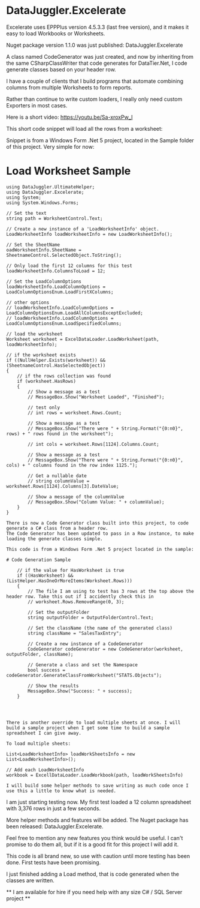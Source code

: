 # DataJuggler.Excelerate
Excelerate uses EPPPlus version 4.5.3.3 (last free version), and it makes it easy to load Workbooks or Worksheets.

Nuget package version 1.1.0 was just published: DataJuggler.Excelerate

A class named CodeGenerator was just created, and now by inheriting from the same CSharpClassWriter that code generates for DataTier.Net, I code generate
classes based on your header row.

I have a couple of clients that I build programs that automate combining columns from multiple Worksheets to form reports.

Rather than continue to write custom loaders, I really only need custom Exporters in most cases.

Here is a short video:
https://youtu.be/Sa-xroxPw_I

This short code snippet will load all the rows from a worksheet:

Snippet is from a Windows Form .Net 5 project, located in the Sample folder of this project. Very simple for now:

# Load Worksheet Sample

    using DataJuggler.UltimateHelper;
    using DataJuggler.Excelerate;
    using System;
    using System.Windows.Forms;

    // Set the text
    string path = WorksheetControl.Text;

    // Create a new instance of a 'LoadWorksheetInfo' object.
    LoadWorksheetInfo loadWorksheetInfo = new LoadWorksheetInfo();

    // Set the SheetName
    oadWorksheetInfo.SheetName = SheetnameControl.SelectedObject.ToString();

    // Only load the first 12 columns for this test
    loadWorksheetInfo.ColumnsToLoad = 12;

    // Set the LoadColumnOptions
    loadWorksheetInfo.LoadColumnOptions = LoadColumnOptionsEnum.LoadFirstXColumns;
    
    // other options
    // loadWorksheetInfo.LoadColumnOptions = LoadColumnOptionsEnum.LoadAllColumnsExceptExcluded;
    // loadWorksheetInfo.LoadColumnOptions = LoadColumnOptionsEnum.LoadSpecifiedColumns;

    // load the worksheet
    Worksheet worksheet = ExcelDataLoader.LoadWorksheet(path, loadWorksheetInfo);

    // if the worksheet exists
    if ((NullHelper.Exists(worksheet)) && (SheetnameControl.HasSelectedObject))
    {
        // if the rows collection was found
        if (worksheet.HasRows)
        {
            // Show a message as a test
            // MessageBox.Show("Worksheet Loaded", "Finished");

            // test only
            // int rows = worksheet.Rows.Count;

            // Show a message as a test
            // MessageBox.Show("There were " + String.Format("{0:n0}",  rows) + " rows found in the worksheet");

            // int cols = worksheet.Rows[1124].Columns.Count;

            // Show a message as a test
            // MessageBox.Show("There were " + String.Format("{0:n0}",  cols) + " columns found in the row index 1125.");

            // Get a nullable date
            // string columnValue = worksheet.Rows[1124].Columns[3].DateValue;

            // Show a message of the columnValue
            // MessageBox.Show("Column Value: " + columnValue);
        }
    }
    
    There is now a Code Generator class built into this project, to code generate a C# class from a header row. 
    The Code Generator has been updated to pass in a Row instance, to make loading the generate classes simple.
    
    This code is from a Windows Form .Net 5 project located in the sample:
    
    # Code Generation Sample
    
        // if the value for HasWorksheet is true
        if ((HasWorksheet) && (ListHelper.HasOneOrMoreItems(Worksheet.Rows)))
        {
            // The file I am using to test has 3 rows at the top above the header row. Take this out if I accidently check this in
            // worksheet.Rows.RemoveRange(0, 3);

            // Set the outputFolder
            string outputFolder = OutputFolderControl.Text;

            // Set the className (the name of the generated class)
            string className = "SalesTaxEntry";

            // Create a new instance of a CodeGenerator
            CodeGenerator codeGenerator = new CodeGenerator(worksheet, outputFolder, className);

            // Generate a class and set the Namespace
            bool success = codeGenerator.GenerateClassFromWorksheet("STATS.Objects");

            // Show the results
            MessageBox.Show("Success: " + success);
        }
        

    
    
    There is another override to load multiple sheets at once. I will build a sample project when I get some time to build a sample spreadsheet I can give away.
    
    To load multiple sheets:
    
    List<LoadWorksheetInfo> loadWorkSheetsInfo = new List<LoadWorksheetInfo>();
    
    // Add each LoadWorksheetInfo
    workbook = ExcellDataLoader.LoadWorkbook(path, loadWorkSheetsInfo)
    
    I will build some helper methods to save writing as much code once I use this a little to know what is needed.
    
    
    
I am just starting testing now. My first test loaded a 12 column spreadsheet with 3,376 rows in just a few seconds.

More helper methods and features will be added. The Nuget package has been released: DataJuggler.Excelerate.

Feel free to mention any new features you think would be useful. I can't promise to do them all, but if it is a good fit for this project I will add it.

This code is all brand new, so use with caution until more testing has been done. First tests have been promising.

I just finished adding a Load method, that is code generated when the classes are written.

** I am available for hire if you need help with any size C# / SQL Server project **

